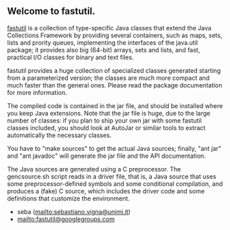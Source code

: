 Welcome to fastutil.
--------------------

[fastutil](http://fastutil.di.unimi.it/) is a collection of type-specific
Java classes that extend the Java Collections Framework by providing
several containers, such as maps, sets, lists and prority queues,
implementing the interfaces of the java.util package; it provides also big
(64-bit) arrays, sets and lists, and fast, practical I/O classes for
binary and text files.

fastutil provides a huge collection of specialized classes generated
starting from a parameterized version; the classes are much more compact
and much faster than the general ones. Please read the package
documentation for more information.

The compiled code is contained in the jar file, and should be installed
where you keep Java extensions. Note that the jar file is huge, due to the
large number of classes: if you plan to ship your own jar with some
fastutil classes included, you should look at AutoJar or similar tools to
extract automatically the necessary classes.

You have to "make sources" to get the actual Java sources; finally, "ant
jar" and "ant javadoc" will generate the jar file and the API
documentation.

The Java sources are generated using a C preprocessor. The gencsource.sh
script reads in a driver file, that is, a Java source that uses some
preprocessor-defined symbols and some conditional compilation, and
produces a (fake) C source, which includes the driver code and some
definitions that customize the environment.


* seba (<mailto:sebastiano.vigna@unimi.it>)
* <mailto:fastutil@googlegroups.com>
